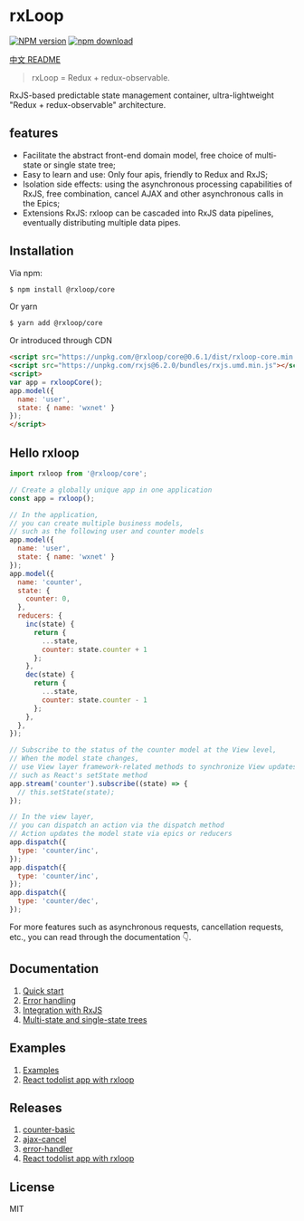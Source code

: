 # rxLoop

[![NPM version][npm-image]][npm-url]
[![npm download][download-image]][download-url]

[npm-image]: https://img.shields.io/npm/v/@rxloop/core.svg?style=flat-square
[npm-url]: https://npmjs.org/package/@rxloop/core
[download-image]: https://img.shields.io/npm/dm/@rxloop/core.svg?style=flat-square
[download-url]: https://npmjs.org/package/@rxloop/core

[中文 README](README-zh_CN.md)
> rxLoop = Redux + redux-observable.

RxJS-based predictable state management container, ultra-lightweight "Redux + redux-observable" architecture.

## features
* Facilitate the abstract front-end domain model, free choice of multi-state or single state tree;
* Easy to learn and use: Only four apis, friendly to Redux and RxJS;
* Isolation side effects: using the asynchronous processing capabilities of RxJS, free combination, cancel AJAX and other asynchronous calls in the Epics;
* Extensions RxJS: rxloop can be cascaded into RxJS data pipelines, eventually distributing multiple data pipes.

## Installation
Via npm:
```bash
$ npm install @rxloop/core
```

Or yarn
```bash
$ yarn add @rxloop/core
```

Or introduced through CDN
```html
<script src="https://unpkg.com/@rxloop/core@0.6.1/dist/rxloop-core.min.js"></script>
<script src="https://unpkg.com/rxjs@6.2.0/bundles/rxjs.umd.min.js"></script>
<script>
var app = rxloopCore();
app.model({
  name: 'user',
  state: { name: 'wxnet' }
});
</script>
```

## Hello rxloop
```javascript
import rxloop from '@rxloop/core';

// Create a globally unique app in one application
const app = rxloop();

// In the application, 
// you can create multiple business models,
// such as the following user and counter models
app.model({
  name: 'user',
  state: { name: 'wxnet' }
});
app.model({
  name: 'counter',
  state: {
    counter: 0,
  },
  reducers: {
    inc(state) {
      return {
        ...state,
        counter: state.counter + 1
      };
    },
    dec(state) {
      return {
        ...state,
        counter: state.counter - 1
      };
    },
  },
});

// Subscribe to the status of the counter model at the View level,
// When the model state changes,
// use View layer framework-related methods to synchronize View updates,
// such as React's setState method
app.stream('counter').subscribe((state) => {
  // this.setState(state);
});

// In the view layer,
// you can dispatch an action via the dispatch method
// Action updates the model state via epics or reducers
app.dispatch({
  type: 'counter/inc',
});
app.dispatch({
  type: 'counter/inc',
});
app.dispatch({
  type: 'counter/dec',
});
```

For more features such as asynchronous requests, cancellation requests, etc.,
you can read through the documentation 👇.

## Documentation

1. [Quick start](https://talkingdata.github.io/rxloop/#/basics/getting-started)
2. [Error handling](https://talkingdata.github.io/rxloop/#/basics/error-handler)
3. [Integration with RxJS](https://talkingdata.github.io/rxloop/#/advanced/integration-with-rxjs)
4. [Multi-state and single-state trees](https://talkingdata.github.io/rxloop/#/advanced/multi-state-and-single-state)

## Examples

1. [Examples](https://github.com/TalkingData/rxloop/tree/master/examples)
2. [React todolist app with rxloop](https://github.com/TalkingData/rxloop-react-todos)

## Releases

1. [counter-basic](https://github.com/TalkingData/rxloop/tree/master/examples/counter-basic)
2. [ajax-cancel](https://github.com/TalkingData/rxloop/tree/master/examples/ajax-cancel)
3. [error-handler](https://github.com/TalkingData/rxloop/tree/master/examples/error-handler)
4. [React todolist app with rxloop](https://github.com/TalkingData/rxloop-react-todos)

## License
MIT
